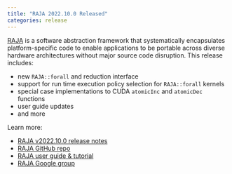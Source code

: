 ```yaml
---
title: "RAJA 2022.10.0 Released"
categories: release
---
```


[RAJA](https://github.com/LLNL/raja) is a software abstraction framework that systematically encapsulates platform-specific code to enable applications to be portable across diverse hardware architectures without major source code disruption. This release includes:

- new `RAJA::forall` and reduction interface
- support for run time execution policy selection for `RAJA::forall` kernels
- special case implementations to CUDA `atomicInc` and `atomicDec` functions
- user guide updates
- and more

Learn more:

- [RAJA v2022.10.0 release notes](https://github.com/LLNL/RAJA/releases/tag/v2022.10.0)
- [RAJA GitHub repo](https://github.com/LLNL/raja)
- [RAJA user guide & tutorial](https://raja.readthedocs.io/en/main/)
- [RAJA Google group](https://groups.google.com/forum/#!forum/raja-users)
